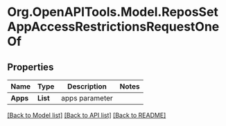 # Org.OpenAPITools.Model.ReposSetAppAccessRestrictionsRequestOneOf

## Properties

Name | Type | Description | Notes
------------ | ------------- | ------------- | -------------
**Apps** | **List<string>** | apps parameter | 

[[Back to Model list]](../README.md#documentation-for-models) [[Back to API list]](../README.md#documentation-for-api-endpoints) [[Back to README]](../README.md)

